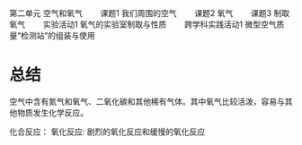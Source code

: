 第二单元 空气和氧气
　　课题1 我们周围的空气
　　课题2 氧气
　　课题3 制取氧气
　　实验活动1 氧气的实验室制取与性质
　　跨学科实践活动1 微型空气质量“检测站”的组装与使用

# 总结
空气中含有氮气和氧气、二氧化碳和其他稀有气体。其中氧气比较活泼，容易与其他物质发生化学反应。

化合反应：
氧化反应: 剧烈的氧化反应和缓慢的氧化反应

